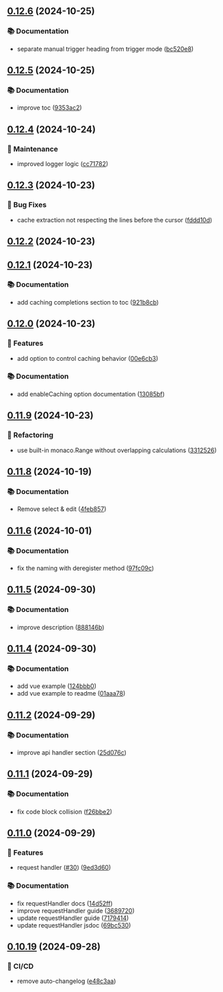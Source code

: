 

## [0.12.6](https://github.com/arshad-yaseen/monacopilot/compare/v0.12.5...v0.12.6) (2024-10-25)


### 📚 Documentation

* separate manual trigger heading from trigger mode ([bc520e8](https://github.com/arshad-yaseen/monacopilot/commit/bc520e8e35d9c5a8373707480a42599a40be9273))

## [0.12.5](https://github.com/arshad-yaseen/monacopilot/compare/v0.12.4...v0.12.5) (2024-10-25)

### 📚 Documentation

- improve toc ([9353ac2](https://github.com/arshad-yaseen/monacopilot/commit/9353ac22f66af2819b04bd369b38980d88f9a81b))

## [0.12.4](https://github.com/arshad-yaseen/monacopilot/compare/v0.12.3...v0.12.4) (2024-10-24)

### 🔧 Maintenance

- improved logger logic ([cc71782](https://github.com/arshad-yaseen/monacopilot/commit/cc7178270f555abe1a9c21f92386aef3540d020d))

## [0.12.3](https://github.com/arshad-yaseen/monacopilot/compare/v0.12.2...v0.12.3) (2024-10-23)

### 🐛 Bug Fixes

- cache extraction not respecting the lines before the cursor ([fddd10d](https://github.com/arshad-yaseen/monacopilot/commit/fddd10d3693cd02ea97332b9d1c938ba71553419))

## [0.12.2](https://github.com/arshad-yaseen/monacopilot/compare/v0.12.1...v0.12.2) (2024-10-23)

## [0.12.1](https://github.com/arshad-yaseen/monacopilot/compare/v0.12.0...v0.12.1) (2024-10-23)

### 📚 Documentation

- add caching completions section to toc ([921b8cb](https://github.com/arshad-yaseen/monacopilot/commit/921b8cbc03f6c8d1eeb3b24c8cd0c7273259db7b))

## [0.12.0](https://github.com/arshad-yaseen/monacopilot/compare/v0.11.9...v0.12.0) (2024-10-23)

### 🚀 Features

- add option to control caching behavior ([00e6cb3](https://github.com/arshad-yaseen/monacopilot/commit/00e6cb3c5ae0cc9047b7351e18883654ed5732ce))

### 📚 Documentation

- add enableCaching option documentation ([13085bf](https://github.com/arshad-yaseen/monacopilot/commit/13085bf0d323a76d579869832abdeb66e65d48a6))

## [0.11.9](https://github.com/arshad-yaseen/monacopilot/compare/v0.11.8...v0.11.9) (2024-10-23)

### 🔄 Refactoring

- use built-in monaco.Range without overlapping calculations ([3312526](https://github.com/arshad-yaseen/monacopilot/commit/3312526d6806a2ad4d6dd6b70886e476f31f5ca5))

## [0.11.8](https://github.com/arshad-yaseen/monacopilot/compare/v0.11.6...v0.11.8) (2024-10-19)

### 📚 Documentation

- Remove select & edit ([4feb857](https://github.com/arshad-yaseen/monacopilot/commit/4feb85753d80d19ee2d97b042b3bc88a5caacfa4))

## [0.11.6](https://github.com/arshad-yaseen/monacopilot/compare/v0.11.5...v0.11.6) (2024-10-01)

### 📚 Documentation

- fix the naming with deregister method ([97fc09c](https://github.com/arshad-yaseen/monacopilot/commit/97fc09cf23c4c98e5d1fa0e93e586f657e1a4dce))

## [0.11.5](https://github.com/arshad-yaseen/monacopilot/compare/v0.11.4...v0.11.5) (2024-09-30)

### 📚 Documentation

- improve description ([888146b](https://github.com/arshad-yaseen/monacopilot/commit/888146b3c8d360b1932c3e3894dd86c12d766911))

## [0.11.4](https://github.com/arshad-yaseen/monacopilot/compare/v0.11.2...v0.11.4) (2024-09-30)

### 📚 Documentation

- add vue example ([124bbb0](https://github.com/arshad-yaseen/monacopilot/commit/124bbb04c797cfd0833b7da273984d2093b7d2e3))
- add vue example to readme ([01aaa78](https://github.com/arshad-yaseen/monacopilot/commit/01aaa78cfb3913789fa99c275a87e72b65268174))

## [0.11.2](https://github.com/arshad-yaseen/monacopilot/compare/v0.11.1...v0.11.2) (2024-09-29)

### 📚 Documentation

- improve api handler section ([25d076c](https://github.com/arshad-yaseen/monacopilot/commit/25d076c1681f788e3784200924dbd9bb19549983))

## [0.11.1](https://github.com/arshad-yaseen/monacopilot/compare/v0.11.0...v0.11.1) (2024-09-29)

### 📚 Documentation

- fix code block collision ([f26bbe2](https://github.com/arshad-yaseen/monacopilot/commit/f26bbe27ded19a171db09ec67eda3b2006f030b8))

## [0.11.0](https://github.com/arshad-yaseen/monacopilot/compare/v0.10.19...v0.11.0) (2024-09-29)

### 🚀 Features

- request handler ([#30](https://github.com/arshad-yaseen/monacopilot/issues/30)) ([9ed3d60](https://github.com/arshad-yaseen/monacopilot/commit/9ed3d60dd2e979bddc8f56a1610c83f33ef31291))

### 📚 Documentation

- fix requestHandler docs ([14d52ff](https://github.com/arshad-yaseen/monacopilot/commit/14d52ffdc82c634d16638e56ffb4e04b61f33f6b))
- improve requestHandler guide ([3689720](https://github.com/arshad-yaseen/monacopilot/commit/368972084e499963865443f815e8a2320b42ed27))
- update requestHandler guide ([7179414](https://github.com/arshad-yaseen/monacopilot/commit/7179414ac551547d9ea812a27560c26b35175b93))
- update requestHandler jsdoc ([69bc530](https://github.com/arshad-yaseen/monacopilot/commit/69bc530e42a267c26c6df22b315279d5535c472c))

## [0.10.19](https://github.com/arshad-yaseen/monacopilot/compare/v0.10.18...v0.10.19) (2024-09-28)

### 🔧 CI/CD

- remove auto-changelog ([e48c3aa](https://github.com/arshad-yaseen/monacopilot/commit/e48c3aa1edea826df74cf42eaa41cdbc36cb00b7))
